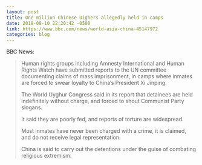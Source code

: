 ```yaml
---
layout: post
title: One million Chinese Uighers allegedly held in camps
date: 2018-08-10 22:20:42 -0500
link: https://www.bbc.com/news/world-asia-china-45147972
categories: blog
---
```

BBC News:

>Human rights groups including Amnesty International and Human Rights Watch have submitted reports to the UN committee documenting claims of mass imprisonment, in camps where inmates are forced to swear loyalty to China’s President Xi Jinping.
>  
>The World Uyghur Congress said in its report that detainees are held indefinitely without charge, and forced to shout Communist Party slogans.
>
>It said they are poorly fed, and reports of torture are widespread.
>
>Most inmates have never been charged with a crime, it is claimed, and do not receive legal representation.
>
>China is said to carry out the detentions under the guise of combating religious extremism.